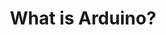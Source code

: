 ---
title: "What is Arduino?"
slug: What-is-Arduino
customHeadElements:
  - <link rel="manifest" href="manifest.json" />
---